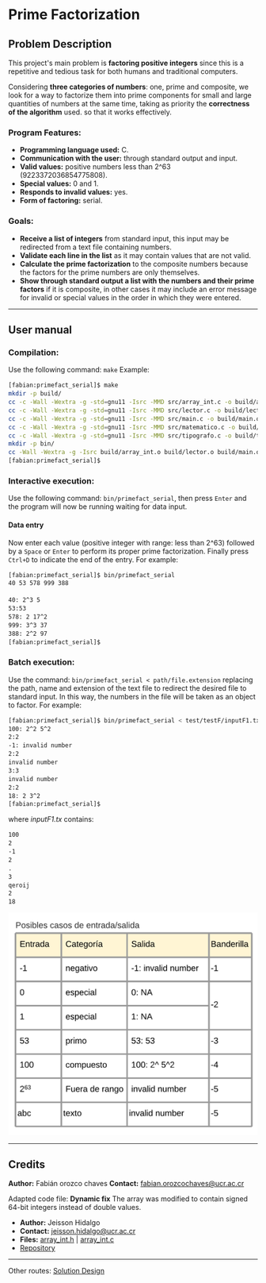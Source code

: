# **Prime Factorization**

## **Problem Description**

This project's main problem is **factoring positive integers** since this is a repetitive and tedious task for both humans and traditional computers.

Considering **three categories of numbers**: one, prime and composite, we look for a way to factorize them into prime components for small and large quantities of numbers at the same time, taking as priority the **correctness of the algorithm** used. so that it works effectively.

### **Program Features:**

- **Programming language used:** C.
- **Communication with the user:** through standard output and input.
- **Valid values:** positive numbers less than 2^63 (9223372036854775808).
- **Special values:** 0 and 1.
- **Responds to invalid values:** yes.
- **Form of factoring:** serial.

### **Goals:**

- **Receive a list of integers** from standard input, this input may be redirected from a text file containing numbers.
- **Validate each line in the list** as it may contain values that are not valid.
- **Calculate the prime factorization** to the composite numbers because the factors for the prime numbers are only themselves.
- **Show through standard output a list with the numbers and their prime factors** if it is composite, in other cases it may include an error message for invalid or special values in the order in which they were entered.

---

## **User manual**

### **Compilation:**

Use the following command: `make`
Example:

```bash
[fabian:primefact_serial]$ make
mkdir -p build/
cc -c -Wall -Wextra -g -std=gnu11 -Isrc -MMD src/array_int.c -o build/array_int.o
cc -c -Wall -Wextra -g -std=gnu11 -Isrc -MMD src/lector.c -o build/lector.o
cc -c -Wall -Wextra -g -std=gnu11 -Isrc -MMD src/main.c -o build/main.o
cc -c -Wall -Wextra -g -std=gnu11 -Isrc -MMD src/matematico.c -o build/matematico.o
cc -c -Wall -Wextra -g -std=gnu11 -Isrc -MMD src/tipografo.c -o build/tipografo.o
mkdir -p bin/
cc -Wall -Wextra -g -Isrc build/array_int.o build/lector.o build/main.o build/matematico.o build/tipografo.o -o bin/primefact_serial -lm
[fabian:primefact_serial]$
```

### **Interactive execution:**

Use the following command: `bin/primefact_serial`, then press `Enter` and the program will now be running waiting for data input.

#### **Data entry**

Now enter each value (positive integer with range: less than 2^63) followed by a `Space` or `Enter` to perform its proper prime factorization.
Finally press `Ctrl+D` to indicate the end of the entry. For example:

```bash
[fabian:primefact_serial]$ bin/primefact_serial
40 53 578 999 388

40: 2^3 5
53:53
578: 2 17^2
999: 3^3 37
388: 2^2 97
[fabian:primefact_serial]$
```

### **Batch execution:**

Use the command: `bin/primefact_serial < path/file.extension` replacing the path, name and extension of the text file to redirect the desired file to standard input. In this way, the numbers in the file will be taken as an object to factor. For example:

```bash
[fabian:primefact_serial]$ bin/primefact_serial < test/testF/inputF1.txt
100: 2^2 5^2
2:2
-1: invalid number
2:2
invalid number
3:3
invalid number
2:2
18: 2 3^2
[fabian:primefact_serial]$
```

where _inputF1.tx_ contains:

```txt
100
2
-1
2
.
3
qeroij
2
18
```

![input/output](./design/inputOutput.png)

---

## **Credits**

**Author:** Fabián orozco chaves
**Contact:** <fabian.orozcochaves@ucr.ac.cr>

Adapted code file: **Dynamic fix**
The array was modified to contain signed 64-bit integers instead of double values.

- **Author:** Jeisson Hidalgo
- **Contact:** <jeisson.hidalgo@ucr.ac.cr>
- **Files:** [array_int.h](./src/array_int.h) | [array_int.c](./src/array_int.c)
- [Repository](https://git.ucr.ac.cr/JEISSON.HIDALGO/concurrente21a-jeisson_hidalgo/-/tree/master/taller/stats/src)

---

Other routes:
[Solution Design](./design/readme.md)
